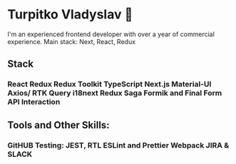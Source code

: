 # Turpitko Vladyslav 👋

I'm an experienced frontend developer with over a year of commercial experience. Main stack: Next, React, Redux

## Stack

   ### React  Redux Redux Toolkit  TypeScript  Next.js  Material-UI  Axios/ RTK Query  i18next  Redux Saga  Formik and Final Form  API Interaction

## Tools and Other Skills:

### GitHUB  Testing: JEST, RTL  ESLint and Prettier  Webpack  JIRA & SLACK

<!--
**TURP1/TURP1** is a ✨ _special_ ✨ repository because its `README.md` (this file) appears on your GitHub profile.

Here are some ideas to get you started:

- 🔭 I’m currently working on ...
- 🌱 I’m currently learning ...
- 👯 I’m looking to collaborate on ...
- 🤔 I’m looking for help with ...
- 💬 Ask me about ...
- 📫 How to reach me: ...
- 😄 Pronouns: ...
- ⚡ Fun fact: ...
-->
